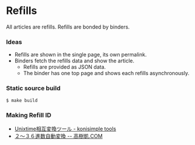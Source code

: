 Refills
=======

All articles are refills. Refills are bonded by binders.

### Ideas

- Refills are shown in the single page, its own permalink.
- Binders fetch the refills data and show the article.
  - Refills are provided as JSON data.
  - The binder has one top page and shows each refills asynchronously.

### Static source build

```sh
$ make build
```


### Making Refill ID
- [Unixtime相互変換ツール - konisimple tools](http://tool.konisimple.net/date/unixtime)
- [２～３６進数自動変換 -- 高樹凱.COM](http://www.gaoshukai.com/lab/0013/)

